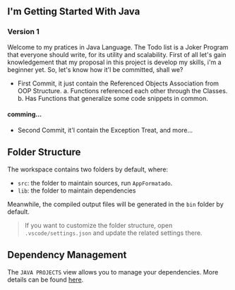 ## I'm Getting Started With Java

### Version 1 ###

Welcome to my pratices in Java Language. The Todo list is a Joker Program that everyone should write, for its utility and scalability.
First of all let's gain knowledgement that my proposal in this project is develop my skills, i'm a beginner yet.
So, let's know how it'l be committed, shall we?

- First Commit, it just contain the Referenced Objects Association from OOP Structure.
  a. Functions referenced each other through the Classes.
  b. Has Functions that generalize some code snippets in common.
  
#### comming...
- Second Commit, it'l contain the Exception Treat, and more... 

## Folder Structure

The workspace contains two folders by default, where:

- `src`: the folder to maintain sources, run `AppFormatado`.
- `lib`: the folder to maintain dependencies

Meanwhile, the compiled output files will be generated in the `bin` folder by default.

> If you want to customize the folder structure, open `.vscode/settings.json` and update the related settings there.

## Dependency Management

The `JAVA PROJECTS` view allows you to manage your dependencies. More details can be found [here](https://github.com/microsoft/vscode-java-dependency#manage-dependencies).
